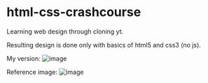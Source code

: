 # html-css-crashcourse
Learning web design through cloning yt.

Resulting design is done only with basics of html5 and css3 (no js).


My version:
![image](https://user-images.githubusercontent.com/106174353/173665965-fd1da6ba-a932-4028-ac06-1ceafa16d3c4.png)



Reference image: 
![image](https://user-images.githubusercontent.com/106174353/173630127-b2916514-696b-4448-8b42-da8fc3ef1c2e.png)
